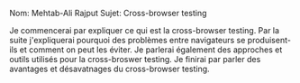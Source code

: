Nom: Mehtab-Ali Rajput
Sujet: Cross-browser testing

Je commencerai par expliquer ce qui est la cross-browser testing. Par la suite j'expliquerai pourquoi des problèmes entre navigateurs se produisent-ils et comment on peut les éviter. 
Je parlerai également des approches et outils utilisés pour la cross-broswer testing. Je finirai par parler des avantages et désavatnages du cross-browser testing. 
